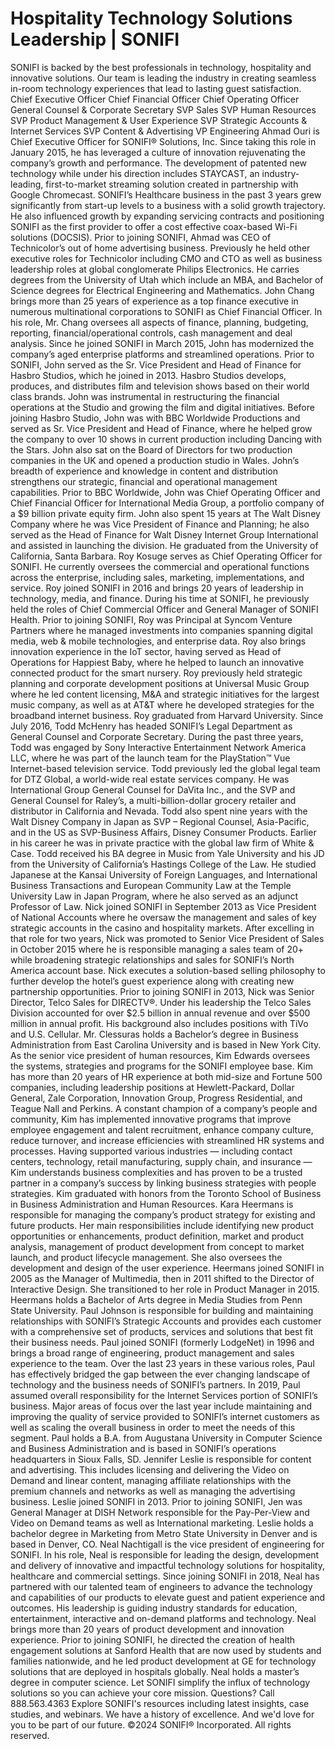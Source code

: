 # Hospitality Technology Solutions Leadership | SONIFI

SONIFI is backed by the best professionals in technology, hospitality and innovative solutions. Our team is leading the industry in creating seamless in-room technology experiences that lead to lasting guest satisfaction.
Chief Executive Officer
Chief Financial Officer
Chief Operating Officer
General Counsel & Corporate Secretary
SVP Sales
SVP Human Resources
SVP Product Management & User Experience
SVP Strategic Accounts & Internet Services
SVP Content & Advertising
VP Engineering
Ahmad Ouri is Chief Executive Officer for SONIFI® Solutions, Inc. Since taking this role in January 2015, he has leveraged a culture of innovation rejuvenating the company’s growth and performance.
The development of patented new technology while under his direction includes STAYCAST, an industry-leading, first-to-market streaming solution created in partnership with Google Chromecast.
SONIFI’s Healthcare business in the past 3 years grew significantly from start-up levels to a business with a solid growth trajectory. He also influenced growth by expanding servicing contracts and positioning SONIFI as the first provider to offer a cost effective coax-based Wi-Fi solutions (DOCSIS).
Prior to joining SONIFI, Ahmad was CEO of Technicolor’s out of home advertising business. Previously he held other executive roles for Technicolor including CMO and CTO as well as business leadership roles at global conglomerate Philips Electronics. He carries degrees from the University of Utah which include an MBA, and Bachelor of Science degrees for Electrical Engineering and Mathematics.
John Chang brings more than 25 years of experience as a top finance executive in numerous multinational corporations to SONIFI as Chief Financial Officer. In his role, Mr. Chang oversees all aspects of finance, planning, budgeting, reporting, financial/operational controls, cash management and deal analysis. Since he joined SONIFI in March 2015, John has modernized the company’s aged enterprise platforms and streamlined operations.
Prior to SONIFI, John served as the Sr. Vice President and Head of Finance for Hasbro Studios, which he joined in 2013. Hasbro Studios develops, produces, and distributes film and television shows based on their world class brands. John was instrumental in restructuring the financial operations at the Studio and growing the film and digital initiatives.
Before joining Hasbro Studio, John was with BBC Worldwide Productions and served as Sr. Vice President and Head of Finance, where he helped grow the company to over 10 shows in current production including Dancing with the Stars. John also sat on the Board of Directors for two production companies in the UK and opened a production studio in Wales. John’s breadth of experience and knowledge in content and distribution strengthens our strategic, financial and operational management capabilities.
Prior to BBC Worldwide, John was Chief Operating Officer and Chief Financial Officer for International Media Group, a portfolio company of a $9 billion private equity firm. John also spent 15 years at The Walt Disney Company where he was Vice President of Finance and Planning; he also served as the Head of Finance for Walt Disney Internet Group International and assisted in launching the division. He graduated from the University of California, Santa Barbara.
Roy Kosuge serves as Chief Operating Officer for SONIFI. He currently oversees the commercial and operational functions across the enterprise, including sales, marketing, implementations, and service. Roy joined SONIFI in 2016 and brings 20 years of leadership in technology, media, and finance. During his time at SONIFI, he previously held the roles of Chief Commercial Officer and General Manager of SONIFI Health.
Prior to joining SONIFI, Roy was Principal at Syncom Venture Partners where he managed investments into companies spanning digital media, web & mobile technologies, and enterprise data. Roy also brings innovation experience in the IoT sector, having served as Head of Operations for Happiest Baby, where he helped to launch an innovative connected product for the smart nursery. Roy previously held strategic planning and corporate development positions at Universal Music Group where he led content licensing, M&A and strategic initiatives for the largest music company, as well as at AT&T where he developed strategies for the broadband internet business. Roy graduated from Harvard University.
Since July 2016, Todd McHenry has headed SONIFI’s Legal Department as General Counsel and Corporate Secretary. During the past three years, Todd was engaged by Sony Interactive Entertainment Network America LLC, where he was part of the launch team for the PlayStation™ Vue Internet-based television service.
Todd previously led the global legal team for DTZ Global, a world-wide real estate services company. He was International Group General Counsel for DaVita Inc., and the SVP and General Counsel for Raley’s, a multi-billion-dollar grocery retailer and distributor in California and Nevada. Todd also spent nine years with the Walt Disney Company in Japan as SVP – Regional Counsel, Asia-Pacific, and in the US as SVP-Business Affairs, Disney Consumer Products. Earlier in his career he was in private practice with the global law firm of White & Case.
Todd received his BA degree in Music from Yale University and his JD from the University of California’s Hastings College of the Law. He studied Japanese at the Kansai University of Foreign Languages, and International Business Transactions and European Community Law at the Temple University Law in Japan Program, where he also served as an adjunct Professor of Law.
Nick joined SONIFI in September 2013 as Vice President of National Accounts where he oversaw the management and sales of key strategic accounts in the casino and hospitality markets. After excelling in that role for two years, Nick was promoted to Senior Vice President of Sales in October 2015 where he is responsible managing a sales team of 20+ while broadening strategic relationships and sales for SONIFI’s North America account base. Nick executes a solution-based selling philosophy to further develop the hotel’s guest experience along with creating new partnership opportunities.
Prior to joining SONIFI in 2013, Nick was Senior Director, Telco Sales for DIRECTV®. Under his leadership the Telco Sales Division accounted for over $2.5 billion in annual revenue and over $500 million in annual profit. His background also includes positions with TiVo and U.S. Cellular.
Mr. Clessuras holds a Bachelor’s degree in Business Administration from East Carolina University and is based in New York City.
As the senior vice president of human resources, Kim Edwards oversees the systems, strategies and programs for the SONIFI employee base.
Kim has more than 20 years of HR experience at both mid-size and Fortune 500 companies, including leadership positions at Hewlett-Packard, Dollar General, Zale Corporation, Innovation Group, Progress Residential, and Teague Nall and Perkins.
A constant champion of a company’s people and community, Kim has implemented innovative programs that improve employee engagement and talent recruitment, enhance company culture, reduce turnover, and increase efficiencies with streamlined HR systems and processes.
Having supported various industries — including contact centers, technology, retail manufacturing, supply chain, and insurance — Kim understands business complexities and has proven to be a trusted partner in a company’s success by linking business strategies with people strategies.
Kim graduated with honors from the Toronto School of Business in Business Administration and Human Resources.
Kara Heermans is responsible for managing the company’s product strategy for existing and future products. Her main responsibilities include identifying new product opportunities or enhancements, product definition, market and product analysis, management of product development from concept to market launch, and product lifecycle management. She also oversees the development and design of the user experience.
Heermans joined SONIFI in 2005 as the Manager of Multimedia, then in 2011 shifted to the Director of Interactive Design. She transitioned to her role in Product Manager in 2015.
Heermans holds a Bachelor of Arts degree in Media Studies from Penn State University.
Paul Johnson is responsible for building and maintaining relationships with SONIFI’s Strategic Accounts and provides each customer with a comprehensive set of products, services and solutions that best fit their business needs. Paul joined SONIFI (formerly LodgeNet) in 1996 and brings a broad range of engineering, product management and sales experience to the team. Over the last 23 years in these various roles, Paul has effectively bridged the gap between the ever changing landscape of technology and the business needs of SONIFI’s partners.
In 2019, Paul assumed overall responsibility for the Internet Services portion of SONIFI’s business. Major areas of focus over the last year include maintaining and improving the quality of service provided to SONIFI’s internet customers as well as scaling the overall business in order to meet the needs of this segment.
Paul holds a B.A. from Augustana University in Computer Science and Business Administration and is based in SONIFI’s operations headquarters in Sioux Falls, SD.
Jennifer Leslie is responsible for content and advertising. This includes licensing and delivering the Video on Demand and linear content, managing affiliate relationships with the premium channels and networks as well as managing the advertising business.
Leslie joined SONIFI in 2013. Prior to joining SONIFI, Jen was General Manager at DISH Network responsible for the Pay-Per-View and Video on Demand teams as well as International marketing.
Leslie holds a bachelor degree in Marketing from Metro State University in Denver and is based in Denver, CO.
Neal Nachtigall is the vice president of engineering for SONIFI. In his role, Neal is responsible for leading the design, development and delivery of innovative and impactful technology solutions for hospitality, healthcare and commercial settings. Since joining SONIFI in 2018, Neal has partnered with our talented team of engineers to advance the technology and capabilities of our products to elevate guest and patient experience and outcomes. His leadership is guiding industry standards for education, entertainment, interactive and on-demand platforms and technology.
Neal brings more than 20 years of product development and innovation experience. Prior to joining SONIFI, he directed the creation of health engagement solutions at Sanford Health that are now used by students and families nationwide, and he led product development at GE for technology solutions that are deployed in hospitals globally.
Neal holds a master’s degree in computer science.
Let SONIFI simplify the influx of technology solutions so you can achieve your core mission.
Questions? Call 888.563.4363
Explore SONIFI's resources including latest insights, case studies, and webinars.
We have a history of excellence. And we'd love for you to be part of our future.
©2024 SONIFI® Incorporated. All rights reserved.
